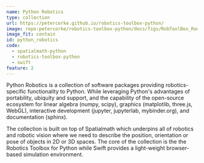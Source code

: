 ```yaml
---
name: Python Robotics
type: collection
url: https://petercorke.github.io/robotics-toolbox-python/
image: repo:petercorke/robotics-toolbox-python/docs/figs/RobToolBox_RoundLogoB.png
image_fit: contain
id: python_robotics
code:
  - spatialmath-python
  - robotics-toolbox-python
  - swift
feature: 2
---
```


Python Robotics is a collection of software packages providing robotics-specific functionality to Python. While leveraging Python's advantages of portability, ubiquity and support, and the capability of the open-source ecosystem for linear algebra (numpy, scipy), graphics (matplotlib, three.js, WebGL), interactive development (jupyter, jupyterlab, mybinder.org), and documentation (sphinx).

The collection is built on top of Spatialmath which underpins all of robotics and robotic vision where we need to describe the position, orientation or pose of objects in 2D or 3D spaces. The core of the collection is the the Robotics Toolbox for Python while Swift provides a light-weight browser-based simulation environment.
